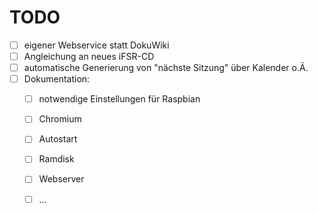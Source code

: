 TODO
====

* [ ] eigener Webservice statt DokuWiki
* [ ] Angleichung an neues iFSR-CD
* [ ] automatische Generierung von "nächste Sitzung" über Kalender o.Ä.
* [ ] Dokumentation:
  * [ ] notwendige Einstellungen für Raspbian
  * [ ] Chromium 
  * [ ] Autostart
  * [ ] Ramdisk
  * [ ] Webserver
  * [ ] … 
  
